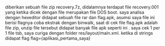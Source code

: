 diberikan sebuah file zip recovery.7z, didalamnya terdapat file recovery.001 yang ketika dicek dengan file merupakan file DOS boot.
saya analisa dengan hexeditor didapat sebuah file rar dan flag.apk, asumsi saya file ini berisi flagnya 
coba ekstrak dengan binwalk, saat di cek file flag.apk adalah file zip, unzip file tersebut didapat banyak file apk seperti ini . 
saya cek 1 per 1 file tsb, saya curiga dengan folder res/layout/main.xml. ketika di strings didapat flag flag={aplikasi_pertama_saya}
 
